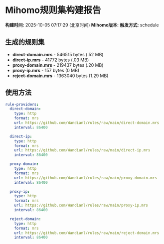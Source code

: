 # Mihomo规则集构建报告

**构建时间:** 2025-10-05 07:17:29 (北京时间)
**Mihomo版本:** 
**触发方式:** schedule

## 生成的规则集

- **direct-domain.mrs** - 546515 bytes (.52 MB)
- **direct-ip.mrs** - 41772 bytes (.03 MB)
- **proxy-domain.mrs** - 219437 bytes (.20 MB)
- **proxy-ip.mrs** - 157 bytes (0 MB)
- **reject-domain.mrs** - 1363040 bytes (1.29 MB)

## 使用方法

```yaml
rule-providers:
  direct-domain:
    type: http
    format: mrs
    url: https://github.com/Wandianl/rules/raw/main/direct-domain.mrs
    interval: 86400

  direct-ip:
    type: http
    format: mrs
    url: https://github.com/Wandianl/rules/raw/main/direct-ip.mrs
    interval: 86400

  proxy-domain:
    type: http
    format: mrs
    url: https://github.com/Wandianl/rules/raw/main/proxy-domain.mrs
    interval: 86400

  proxy-ip:
    type: http
    format: mrs
    url: https://github.com/Wandianl/rules/raw/main/proxy-ip.mrs
    interval: 86400

  reject-domain:
    type: http
    format: mrs
    url: https://github.com/Wandianl/rules/raw/main/reject-domain.mrs
    interval: 86400

```
